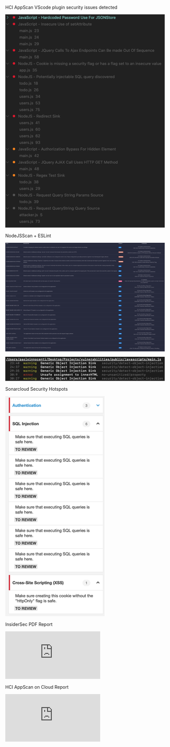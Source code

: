 HCI AppScan VScode plugin security issues detected

![HCI AppScan](https://github.com/Pol52/Vulnerabilities/blob/simple-safe/reports/hciappscan.png?raw=true)

NodeJSScan + ESLint

![NodeJSScan](https://github.com/Pol52/Vulnerabilities/blob/simple-vulnerabilities/reports/nodejsscan.jpg?raw=true)

![ESLint](https://github.com/Pol52/Vulnerabilities/blob/simple-vulnerabilities/reports/eslint.png?raw=true)

Sonarcloud Security Hotspots

![Sonarcloud High Security Hotspots](https://github.com/Pol52/Vulnerabilities/blob/simple-vulnerabilities/reports/sonarcloud-high-scan.png?raw=true)

InsiderSec PDF Report

![InsiderSec pdf report](https://github.com/Pol52/Vulnerabilities/blob/simple-vulnerabilities/reports/insidersec.pdf)

HCI AppScan on Cloud Report

![HCIAppScan on Cloud report](https://github.com/Pol52/Vulnerabilities/blob/simple-vulnerabilities/reports/insidersec.pdf)
